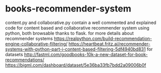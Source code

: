 # books-recommender-system
content.py and collaborative.py contain a well commented and explained code for content based and collaborative recommender system using python, both browsable thanks to flask.
for more details about recommender systems 
https://realpython.com/build-recommendation-engine-collaborative-filtering/
https://heartbeat.fritz.ai/recommender-systems-with-python-part-i-content-based-filtering-5df4940bd831
for datasets
http://fastml.com/goodbooks-10k-a-new-dataset-for-book-recommendations/ 
https://bigml.com/dashboard/dataset/5e36ba33fb7bdd2a09006b0f
